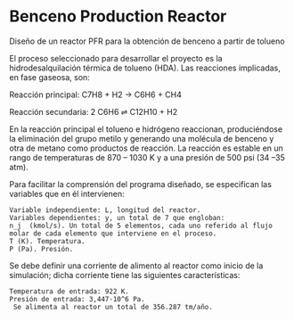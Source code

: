 # Benceno Production Reactor
 Diseño de un reactor PFR para la obtención de benceno a partir de tolueno
 
 El proceso seleccionado para desarrollar el proyecto es la hidrodesalquilación térmica de tolueno (HDA).
Las reacciones implicadas, en fase gaseosa, son:

Reacción principal:                      C7H8 + H2 → C6H6 + CH4

Reacción secundaria:                      2 C6H6 ⇌ C12H10 + H2

En la reacción principal el tolueno e hidrógeno reaccionan, produciéndose la eliminación del grupo metilo y generando una molécula de benceno y otra de metano como productos de reacción. La reacción es estable en un rango de temperaturas de 870 – 1030 K y a una presión de 500 psi (34 –35 atm).

 
Para facilitar la comprensión del programa diseñado, se especifican las variables que en él intervienen:

	Variable independiente: L, longitud del reactor.
	Variables dependientes: y, un total de 7 que engloban: 
 	n_j  (kmol/s). Un total de 5 elementos, cada uno referido al flujo molar de cada elemento que interviene en el proceso.
 	T (K). Temperatura.
 	P (Pa). Presión.
  
Se debe definir una corriente de alimento al reactor como inicio de la simulación; dicha corriente tiene las siguientes características:

 	Temperatura de entrada: 922 K.
 	Presión de entrada: 3,447·10^6 Pa.
	 Se alimenta al reactor un total de 356.287 tm/año.

